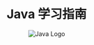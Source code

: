 <div>
<h1 align="center">
Java 学习指南
</h1>
</div>

<div align="center">
  
![Java Logo](https://logos-world.net/wp-content/uploads/2022/07/Java-Logo-700x394.png)
</div>
